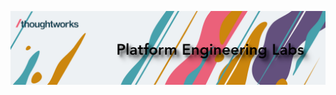 <div align="center">
	<p>
		<img alt="profile banner" src="https://raw.githubusercontent.com/ThoughtWorks-DPS/static/master/banner.png" />
    <br />
	</p>
</div>
